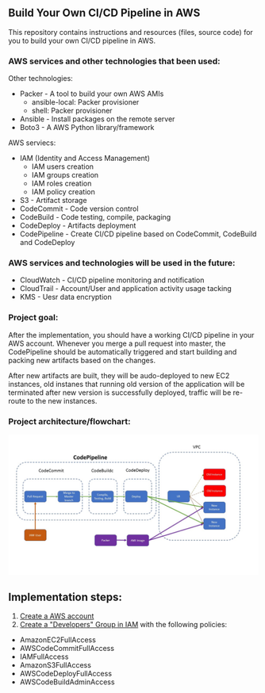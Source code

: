 ## Build Your Own CI/CD Pipeline in AWS

This repository contains instructions and resources (files, source code) for you to build your own CI/CD pipeline in AWS.

### AWS services and other technologies that been used:
Other technologies:
* Packer - A tool to build your own AWS AMIs
  * ansible-local: Packer provisioner
  * shell: Packer provisioner
* Ansible - Install packages on the remote server
* Boto3 - A AWS Python library/framework

AWS serviecs:
* IAM (Identity and Access Management)
  * IAM users creation
  * IAM groups creation
  * IAM roles creation
  * IAM policy creation
* S3 - Artifact storage
* CodeCommit - Code version control
* CodeBuild - Code testing, compile, packaging
* CodeDeploy - Artifacts deployment
* CodePipeline - Create CI/CD pipeline based on CodeCommit, CodeBuild and CodeDeploy

### AWS services and technologies will be used in the future:
* CloudWatch - CI/CD pipeline monitoring and notification
* CloudTrail - Account/User and application activity usage tacking
* KMS - Uesr data encryption

### Project goal:
After the implementation, you should have a working CI/CD pipeline in your AWS account. Whenever you merge a pull request into master, the CodePipeline should be automatically triggered and start building and packing new artifacts based on the changes. 

After new artifacts are built, they will be audo-deployed to new EC2 instances, old instanes that running old version of the application will be terminated after new version is successfully deployed, traffic will be re-route to the new instances.

### Project architecture/flowchart:
![Project flowchart](files/image/architecture.JPG)

## Implementation steps:
1. [Create a AWS account](https://aws.amazon.com/free/?sc_channel=PS&sc_campaign=acquisition_US&sc_publisher=google&sc_medium=cloud_computing_b&sc_content=aws_account_p_control_q32016&sc_detail=create%20aws%20account&sc_category=cloud_computing&sc_segment=102882714042&sc_matchtype=p&sc_country=US&s_kwcid=AL!4422!3!102882714042!p!!g!!create%20aws%20account&ef_id=WiBbmgAABHt7gARB:20180122215959:s)
2. [Create a "Developers" Group in IAM](https://docs.aws.amazon.com/IAM/latest/UserGuide/id_groups_create.html) with the following policies:
  * AmazonEC2FullAccess
  * AWSCodeCommitFullAccess
  * IAMFullAccess
  * AmazonS3FullAccess
  * AWSCodeDeployFullAccess
  * AWSCodeBuildAdminAccess
